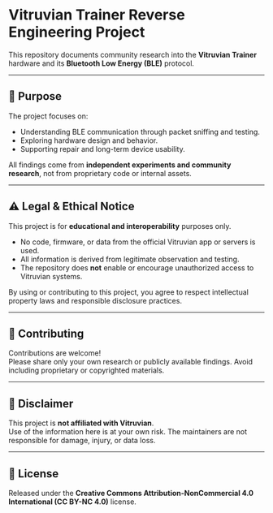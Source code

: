 # Vitruvian Trainer Reverse Engineering Project

This repository documents community research into the **Vitruvian Trainer** hardware and its **Bluetooth Low Energy (BLE)** protocol.  

---

## 📘 Purpose

The project focuses on:
- Understanding BLE communication through packet sniffing and testing.  
- Exploring hardware design and behavior.  
- Supporting repair and long-term device usability.  

All findings come from **independent experiments and community research**, not from proprietary code or internal assets.

---

## ⚠️ Legal & Ethical Notice

This project is for **educational and interoperability** purposes only.  
- No code, firmware, or data from the official Vitruvian app or servers is used.  
- All information is derived from legitimate observation and testing.  
- The repository does **not** enable or encourage unauthorized access to Vitruvian systems.  

By using or contributing to this project, you agree to respect intellectual property laws and responsible disclosure practices.

---

## 🤝 Contributing

Contributions are welcome!  
Please share only your own research or publicly available findings. Avoid including proprietary or copyrighted materials.

---

## 🧠 Disclaimer

This project is **not affiliated with Vitruvian**.  
Use of the information here is at your own risk. The maintainers are not responsible for damage, injury, or data loss.

---

## 🧩 License

Released under the **Creative Commons Attribution-NonCommercial 4.0 International (CC BY-NC 4.0)** license.
